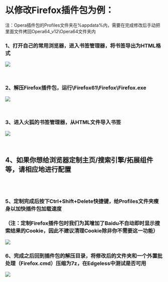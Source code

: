 # 以修改Firefox插件包为例：

注：Opera插件包的Profiles文件夹在%appdata%内，需要在完成修改后手动把里面文件拷回Opera64_v12\Opera64文件夹内


### 1、打开自己的常用浏览器，进入书签管理器，将书签导出为HTML格式
![](images/图像4_1556378244510.png)
<br/>

<br/>

### 2、**解压**Firefox插件包，运行\Firefox61\Firefox\Firefox.exe
![](images/图像5.png)
<br/>

<br/>

### 3、进入火狐的书签管理器，从HTML文件导入书签
![](images/图像6.png)
<br/>

<br/>

## 4、如果你想给浏览器定制主页/搜索引擎/拓展组件等，请相应地进行配置

<br/>

<br/>

### 5、定制完成后按下Ctrl+Shift+Delete快捷键，给Profiles文件夹瘦身以加快插件包加载速度

### （注：定制Firefox插件包时我们为其增加了Baidu不自动即时显示搜索结果的Cookie，因此不建议清理Cookie除非你不需要这一功能）
![](images/图像7.png)

### 6、完成之后**回到插件包的解压目录**，将修改后的文件夹和一个外置批处理（Firefox.cmd）压缩为7z，在Edgeless中测试是否可用
![](images/屏幕截图2_PicViewer.png)